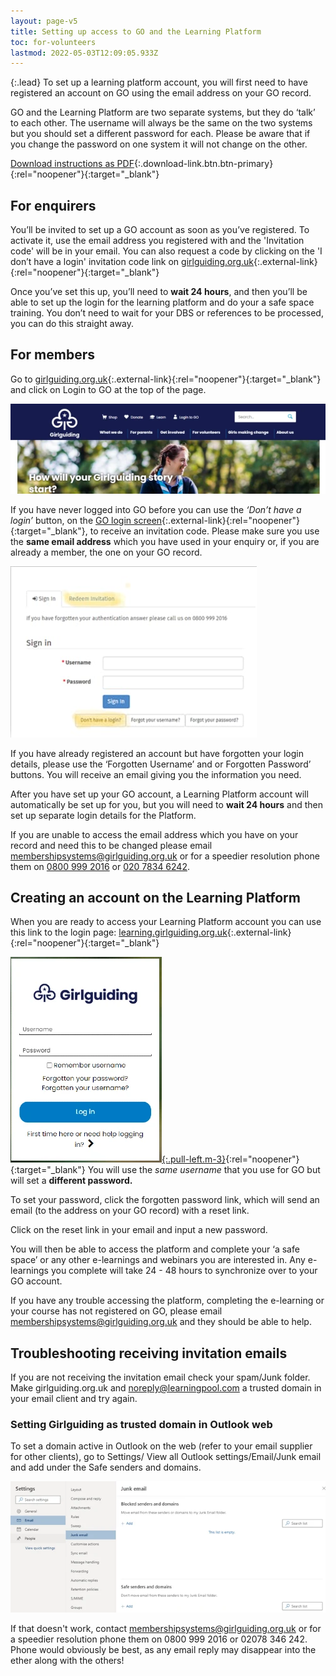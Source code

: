 ```yaml
---
layout: page-v5
title: Setting up access to GO and the Learning Platform
toc: for-volunteers
lastmod: 2022-05-03T12:09:05.933Z
---
```

{:.lead}
To set up a learning platform account, you will first need to have registered an account on GO
using the email address on your GO record.

GO and the Learning Platform are two separate systems, but they do ‘talk’ to each other. The username will always be the same on the two systems but you should set a different password for each. Please be aware that if you change the password on one system it will not change on the other.

[Download instructions as PDF](/assets/docs/2023/2023-06-go-and-learning-platform.pdf){:.download-link.btn.btn-primary}{:rel="noopener"}{:target="_blank"}

## For enquirers

You’ll be invited to set up a GO account as soon as you’ve registered. To activate it, use the email address you registered with and the 'Invitation code' will be in your email. You can also request a code by clicking on the 'I don’t have a login' invitation code link on [girlguiding.org.uk](https://www.girlguiding.org.uk){:.external-link}{:rel="noopener"}{:target="_blank"}

Once you’ve set this up, you’ll need to **wait 24 hours**, and then you’ll be able to set up the login for the learning platform and do your a safe space training. You don’t need to wait for your DBS or references to be processed, you can do this straight away.

## For members

Go to [girlguiding.org.uk](https://www.girlguiding.org.uk/){:.external-link}{:rel="noopener"}{:target="_blank"} and click on Login to GO at the top of the page.

![Girlguiding website homepage showing location of login to GO](/assets/images/2023/06/gghomelogin.webp)

If you have never logged into GO before you can use the *‘Don’t have a login’* button, on the [GO
login screen](https://go.girlguiding.org.uk/SignIn){:.external-link}{:rel="noopener"}{:target="_blank"}, to receive an invitation code. Please make sure you use the **same email address** which you have used in your enquiry or, if you are already a member, the one on your GO record.

![GO Login Screen showing Redeem Invitation tab and Don't have a login button](/assets/images/2022/03/go-login.jpg)

If you have already registered an account but have forgotten your login details, please use the
‘Forgotten Username’ and or Forgotten Password’ buttons. You will receive an email giving you the
information you need.

After you have set up your GO account, a Learning Platform account will automatically be set up for you, but you will need to **wait 24 hours** and then set up separate login details for the Platform.

If you are unable to access the email address which you have on your record and need this to be
changed please email <membershipsystems@girlguiding.org.uk> or for a speedier resolution phone
them on [0800 999 2016](tel:08009992016) or [020 7834 6242](tel:02078346242).

## Creating an account on the Learning Platform

When you are ready to access your Learning Platform account you can use this link to the login page: [learning.girlguiding.org.uk](https://learning.girlguiding.org.uk){:.external-link}{:rel="noopener"}{:target="_blank"}

[![Girlguiding Learning login screen](/assets/images/2023/06/learning-platform-login.webp){:.pull-left.m-3}](https://learning.girlguiding.org.uk){:rel="noopener"}{:target="_blank"}
You will use the *same username* that you use for GO but will set a **different password.**

To set your password, click the forgotten password link, which will send an email (to the address on your GO record) with a reset link.

Click on the reset link in your email and input a new password.

You will then be able to access the platform and complete your ‘a safe space’ or any other e-learnings and webinars you are interested in. Any e-learnings you complete will take 24 - 48 hours to synchronize over to your GO account.

If you have any trouble accessing the platform, completing the e-learning or your course has not registered on GO, please email <membershipsystems@girlguiding.org.uk> and they should be able to help.

## Troubleshooting receiving invitation emails

If you are not receiving the invitation email check your spam/Junk folder. Make girlguiding.org.uk and <noreply@learningpool.com> a trusted domain in your email client and try again.

### Setting Girlguiding as trusted domain in Outlook web

To set a domain active in Outlook on the web (refer to your email supplier for other clients), go to Settings/ View all Outlook settings/Email/Junk email and add under the Safe senders and domains.

![Outlook on the web settings](/assets/images/2022/04/outlook-web-junk-mail-settings.webp)

If that doesn't work, contact <membershipsystems@girlguiding.org.uk> or for a speedier resolution phone them on 0800 999 2016 or 02078 346 242. Phone would obviously be best, as any email reply may disappear into the ether along with the others!
